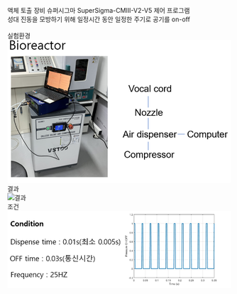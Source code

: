 액체 토출 장비 슈퍼시그마 SuperSigma-CMIII-V2-V5 제어 프로그램\
성대 진동을 모방하기 위해 일정시간 동안 일정한 주기로 공기를 on-off\
\
실험환경\
![실험환경](11.PNG)\
결과\
![결과](image35.gif)\
조건\
![조건](condi.PNG)
